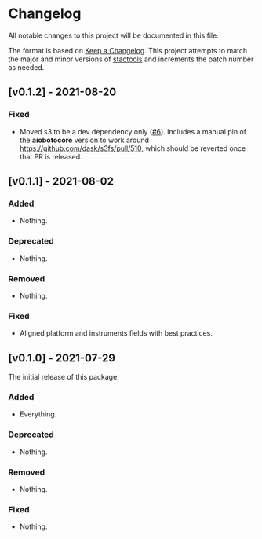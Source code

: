# Changelog

All notable changes to this project will be documented in this file.

The format is based on [Keep a Changelog](https://keepachangelog.com/en/1.0.0/). This project attempts to match the major and minor versions of [stactools](https://github.com/stac-utils/stactools) and increments the patch number as needed.

## [v0.1.2] - 2021-08-20

### Fixed

- Moved s3 to be a dev dependency only ([#6](https://github.com/stactools-packages/alos-dem/pull/6)).
  Includes a manual pin of the **aiobotocore** version to work around https://github.com/dask/s3fs/pull/510, which should be reverted once that PR is released.

## [v0.1.1] - 2021-08-02

### Added

- Nothing.

### Deprecated

- Nothing.

### Removed

- Nothing.

### Fixed

- Aligned platform and instruments fields with best practices.

## [v0.1.0] - 2021-07-29

The initial release of this package.
### Added

- Everything.

### Deprecated

- Nothing.

### Removed

- Nothing.

### Fixed

- Nothing.
